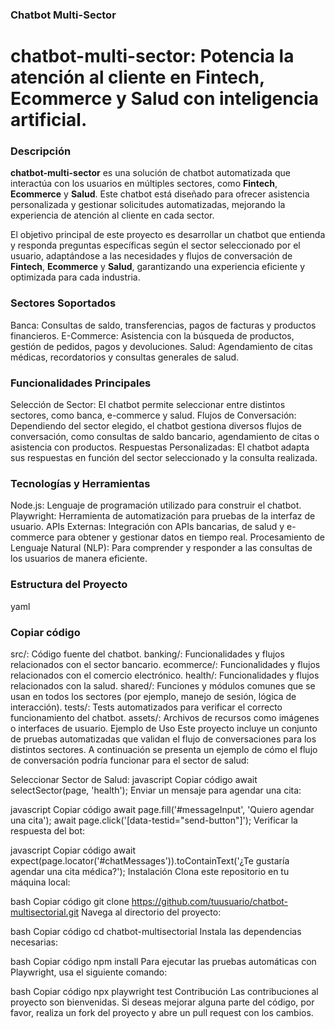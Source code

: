 ### Chatbot Multi-Sector ###
# chatbot-multi-sector: Potencia la atención al cliente en Fintech, Ecommerce y Salud con inteligencia artificial.

### Descripción ###

**chatbot-multi-sector** es una solución de chatbot automatizada que interactúa con los usuarios en múltiples sectores, como **Fintech**, **Ecommerce** y **Salud**. Este chatbot está diseñado para ofrecer asistencia personalizada y gestionar solicitudes automatizadas, mejorando la experiencia de atención al cliente en cada sector.

El objetivo principal de este proyecto es desarrollar un chatbot que entienda y responda preguntas específicas según el sector seleccionado por el usuario, adaptándose a las necesidades y flujos de conversación de **Fintech**, **Ecommerce** y **Salud**, garantizando una experiencia eficiente y optimizada para cada industria.


### Sectores Soportados ###
Banca: Consultas de saldo, transferencias, pagos de facturas y productos financieros.
E-Commerce: Asistencia con la búsqueda de productos, gestión de pedidos, pagos y devoluciones.
Salud: Agendamiento de citas médicas, recordatorios y consultas generales de salud.

### Funcionalidades Principales ###
Selección de Sector: El chatbot permite seleccionar entre distintos sectores, como banca, e-commerce y salud.
Flujos de Conversación: Dependiendo del sector elegido, el chatbot gestiona diversos flujos de conversación, como consultas de saldo bancario, agendamiento de citas o asistencia con productos.
Respuestas Personalizadas: El chatbot adapta sus respuestas en función del sector seleccionado y la consulta realizada.

### Tecnologías y Herramientas ###
Node.js: Lenguaje de programación utilizado para construir el chatbot.
Playwright: Herramienta de automatización para pruebas de la interfaz de usuario.
APIs Externas: Integración con APIs bancarias, de salud y e-commerce para obtener y gestionar datos en tiempo real.
Procesamiento de Lenguaje Natural (NLP): Para comprender y responder a las consultas de los usuarios de manera eficiente.

### Estructura del Proyecto ###
yaml

### Copiar código ###
src/: Código fuente del chatbot.
  banking/: Funcionalidades y flujos relacionados con el sector bancario.
  ecommerce/: Funcionalidades y flujos relacionados con el comercio electrónico.
  health/: Funcionalidades y flujos relacionados con la salud.
  shared/: Funciones y módulos comunes que se usan en todos los sectores (por ejemplo, manejo de sesión, lógica de interacción).
tests/: Tests automatizados para verificar el correcto funcionamiento del chatbot.
assets/: Archivos de recursos como imágenes o interfaces de usuario.
Ejemplo de Uso
Este proyecto incluye un conjunto de pruebas automatizadas que validan el flujo de conversaciones para los distintos sectores. A continuación se presenta un ejemplo de cómo el flujo de conversación podría funcionar para el sector de salud:

Seleccionar Sector de Salud:
javascript
Copiar código
await selectSector(page, 'health');
Enviar un mensaje para agendar una cita:

javascript
Copiar código
await page.fill('#messageInput', 'Quiero agendar una cita');
await page.click('[data-testid="send-button"]');
Verificar la respuesta del bot:

javascript
Copiar código
await expect(page.locator('#chatMessages')).toContainText('¿Te gustaría agendar una cita médica?');
Instalación
Clona este repositorio en tu máquina local:

bash
Copiar código
git clone https://github.com/tuusuario/chatbot-multisectorial.git
Navega al directorio del proyecto:

bash
Copiar código
cd chatbot-multisectorial
Instala las dependencias necesarias:

bash
Copiar código
npm install
Para ejecutar las pruebas automáticas con Playwright, usa el siguiente comando:

bash
Copiar código
npx playwright test
Contribución
Las contribuciones al proyecto son bienvenidas. Si deseas mejorar alguna parte del código, por favor, realiza un fork del proyecto y abre un pull request con los cambios.